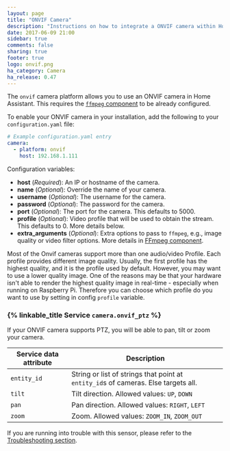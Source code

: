 ```yaml
---
layout: page
title: "ONVIF Camera"
description: "Instructions on how to integrate a ONVIF camera within Home Assistant."
date: 2017-06-09 21:00
sidebar: true
comments: false
sharing: true
footer: true
logo: onvif.png
ha_category: Camera
ha_release: 0.47
---
```



The `onvif` camera platform allows you to use an ONVIF camera in Home Assistant. This requires the [`ffmpeg` component](/components/ffmpeg/) to be already configured.

To enable your ONVIF camera in your installation, add the following to your `configuration.yaml` file:

```yaml
# Example configuration.yaml entry
camera:
  - platform: onvif
    host: 192.168.1.111
```

Configuration variables:

- **host** (*Required*): An IP or hostname of the camera.
- **name** (*Optional*): Override the name of your camera.
- **username** (*Optional*): The username for the camera.
- **password** (*Optional*): The password for the camera.
- **port** (*Optional*): The port for the camera. This defaults to 5000.
- **profile** (*Optional*): Video profile that will be used to obtain the stream. This defaults to 0. More details below.
- **extra_arguments** (*Optional*): Extra options to pass to `ffmpeg`, e.g., image quality or video filter options. More details in [FFmpeg component](/components/ffmpeg).

Most of the Onvif cameras support more than one audio/video Profile. Each profile provides different image quality. Usually, the first profile has the highest quality, and it is the profile used by default. However, you may want to use a lower quality image. One of the reasons may be that your hardware isn't able to render the highest quality image in real-time - especially when running on Raspberry Pi. Therefore you can choose which profile do you want to use by setting in config `profile` variable.

### {% linkable_title Service `camera.onvif_ptz` %}

If your ONVIF camera supports PTZ, you will be able to pan, tilt or zoom your camera.

| Service data attribute | Description |
| -----------------------| ----------- |
| `entity_id` | String or list of strings that point at `entity_id`s of cameras. Else targets all.
| `tilt` | Tilt direction. Allowed values: `UP`, `DOWN`
| `pan` | Pan direction. Allowed values: `RIGHT`, `LEFT`
| `zoom` | Zoom. Allowed values: `ZOOM_IN`, `ZOOM_OUT`

If you are running into trouble with this sensor, please refer to the [Troubleshooting section](/components/ffmpeg/#troubleshooting).
